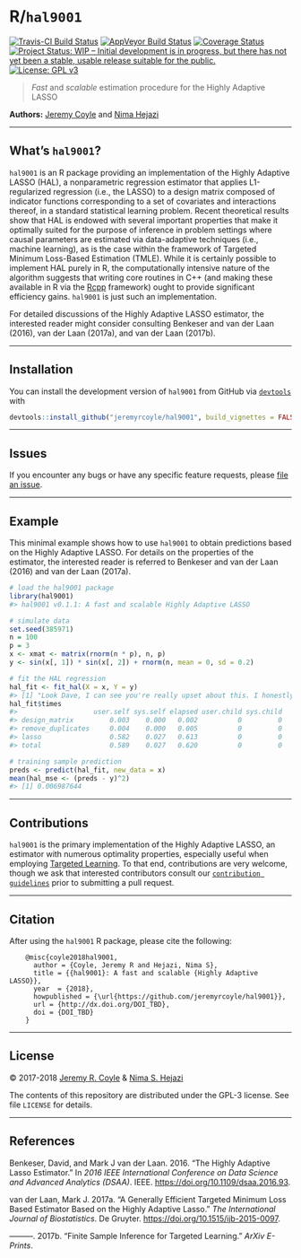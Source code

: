 
<!-- README.md is generated from README.Rmd. Please edit that file -->

# R/`hal9001`

[![Travis-CI Build
Status](https://travis-ci.org/jeremyrcoyle/hal9001.svg?branch=master)](https://travis-ci.org/jeremyrcoyle/hal9001)
[![AppVeyor Build
Status](https://ci.appveyor.com/api/projects/status/github/jeremyrcoyle/hal9001?branch=master&svg=true)](https://ci.appveyor.com/project/jeremyrcoyle/hal9001)
[![Coverage
Status](https://img.shields.io/codecov/c/github/jeremyrcoyle/hal9001/master.svg)](https://codecov.io/github/jeremyrcoyle/hal9001?branch=master)
[![Project Status: WIP – Initial development is in progress, but there
has not yet been a stable, usable release suitable for the
public.](http://www.repostatus.org/badges/latest/wip.svg)](http://www.repostatus.org/#wip)
[![License: GPL
v3](https://img.shields.io/badge/License-GPL%20v3-blue.svg)](http://www.gnu.org/licenses/gpl-3.0)

> *Fast* and *scalable* estimation procedure for the Highly Adaptive
> LASSO

**Authors:** [Jeremy Coyle](https://github.com/jeremyrcoyle) and [Nima
Hejazi](https://nimahejazi.org)

-----

## What’s `hal9001`?

`hal9001` is an R package providing an implementation of the Highly
Adaptive LASSO (HAL), a nonparametric regression estimator that applies
L1-regularized regression (i.e., the LASSO) to a design matrix composed
of indicator functions corresponding to a set of covariates and
interactions thereof, in a standard statistical learning problem. Recent
theoretical results show that HAL is endowed with several important
properties that make it optimally suited for the purpose of inference in
problem settings where causal parameters are estimated via data-adaptive
techniques (i.e., machine learning), as is the case within the framework
of Targeted Minimum Loss-Based Estimation (TMLE). While it is certainly
possible to implement HAL purely in R, the computationally intensive
nature of the algorithm suggests that writing core routines in C++ (and
making these available in R via the [Rcpp](http://www.rcpp.org/)
framework) ought to provide significant efficiency gains. `hal9001` is
just such an implementation.

For detailed discussions of the Highly Adaptive LASSO estimator, the
interested reader might consider consulting Benkeser and van der Laan
(2016), van der Laan (2017a), and van der Laan (2017b).

-----

## Installation

<!--
For standard use, we recommend installing the package from
[CRAN](https://cran.r-project.org/) via


```r
install.packages("hal9001")
```
-->

You can install the development version of `hal9001` from GitHub via
[`devtools`](https://www.rstudio.com/products/rpackages/devtools/)
with

``` r
devtools::install_github("jeremyrcoyle/hal9001", build_vignettes = FALSE)
```

-----

## Issues

If you encounter any bugs or have any specific feature requests, please
[file an issue](https://github.com/jeremyrcoyle/hal9001/issues).

-----

## Example

This minimal example shows how to use `hal9001` to obtain predictions
based on the Highly Adaptive LASSO. For details on the properties of the
estimator, the interested reader is referred to Benkeser and van der
Laan (2016) and van der Laan (2017a).

``` r
# load the hal9001 package
library(hal9001)
#> hal9001 v0.1.1: A fast and scalable Highly Adaptive LASSO

# simulate data
set.seed(385971)
n = 100
p = 3
x <- xmat <- matrix(rnorm(n * p), n, p)
y <- sin(x[, 1]) * sin(x[, 2]) + rnorm(n, mean = 0, sd = 0.2)

# fit the HAL regression
hal_fit <- fit_hal(X = x, Y = y)
#> [1] "Look Dave, I can see you're really upset about this. I honestly think you ought to sit down calmly, take a stress pill, and think things over."
hal_fit$times
#>                   user.self sys.self elapsed user.child sys.child
#> design_matrix         0.003    0.000   0.002          0         0
#> remove_duplicates     0.004    0.000   0.005          0         0
#> lasso                 0.582    0.027   0.613          0         0
#> total                 0.589    0.027   0.620          0         0

# training sample prediction
preds <- predict(hal_fit, new_data = x)
mean(hal_mse <- (preds - y)^2)
#> [1] 0.006987644
```

-----

## Contributions

`hal9001` is the primary implementation of the Highly Adaptive LASSO, an
estimator with numerous optimality properties, especially useful when
employing [Targeted
Learning](http://www.targetedlearningbook.com/about/). To that end,
contributions are very welcome, though we ask that interested
contributors consult our [`contribution
guidelines`](https://github.com/jeremyrcoyle/hal9001/blob/master/CONTRIBUTING.md)
prior to submitting a pull request.

-----

## Citation

After using the `hal9001` R package, please cite the following:

``` 
    @misc{coyle2018hal9001,
      author = {Coyle, Jeremy R and Hejazi, Nima S},
      title = {{hal9001}: A fast and scalable {Highly Adaptive LASSO}},
      year  = {2018},
      howpublished = {\url{https://github.com/jeremyrcoyle/hal9001}},
      url = {http://dx.doi.org/DOI_TBD},
      doi = {DOI_TBD}
    }
```

-----

## License

© 2017-2018 [Jeremy R. Coyle](https://github.com/jeremyrcoyle) & [Nima
S. Hejazi](https://nimahejazi.org)

The contents of this repository are distributed under the GPL-3 license.
See file `LICENSE` for details.

-----

## References

<div id="refs" class="references">

<div id="ref-benkeser2016hal">

Benkeser, David, and Mark J van der Laan. 2016. “The Highly Adaptive
Lasso Estimator.” In *2016 IEEE International Conference on Data Science
and Advanced Analytics (DSAA)*. IEEE.
<https://doi.org/10.1109/dsaa.2016.93>.

</div>

<div id="ref-vdl2017generally">

van der Laan, Mark J. 2017a. “A Generally Efficient Targeted Minimum
Loss Based Estimator Based on the Highly Adaptive Lasso.” *The
International Journal of Biostatistics*. De Gruyter.
<https://doi.org/10.1515/ijb-2015-0097>.

</div>

<div id="ref-vdl2017finite">

———. 2017b. “Finite Sample Inference for Targeted Learning.” *ArXiv
E-Prints*.

</div>

</div>
